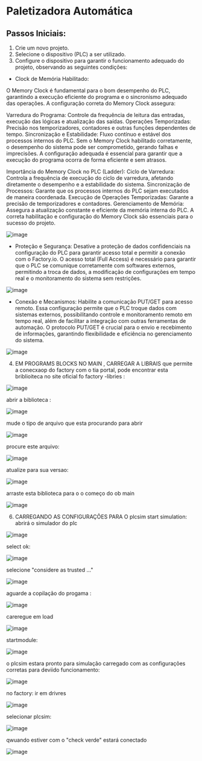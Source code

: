 # Paletizadora Automática

## Passos Iniciais:

1. Crie um novo projeto.
2. Selecione o dispositivo (PLC) a ser utilizado.
3. Configure o dispositivo para garantir o funcionamento adequado do projeto, observando as seguintes condições:

- Clock de Memória Habilitado:

O Memory Clock é fundamental para o bom desempenho do PLC, garantindo a execução eficiente do programa e o sincronismo adequado das operações. A configuração correta do Memory Clock assegura:

Varredura do Programa: Controle da frequência de leitura das entradas, execução das lógicas e atualização das saídas.
Operações Temporizadas: Precisão nos temporizadores, contadores e outras funções dependentes de tempo.
Sincronização e Estabilidade: Fluxo contínuo e estável dos processos internos do PLC.
Sem o Memory Clock habilitado corretamente, o desempenho do sistema pode ser comprometido, gerando falhas e imprecisões. A configuração adequada é essencial para garantir que a execução do programa ocorra de forma eficiente e sem atrasos.

Importância do Memory Clock no PLC (Ladder):
Ciclo de Varredura: Controla a frequência de execução do ciclo de varredura, afetando diretamente o desempenho e a estabilidade do sistema.
Sincronização de Processos: Garante que os processos internos do PLC sejam executados de maneira coordenada.
Execução de Operações Temporizadas: Garante a precisão de temporizadores e contadores.
Gerenciamento de Memória: Assegura a atualização constante e eficiente da memória interna do PLC.
A correta habilitação e configuração do Memory Clock são essenciais para o sucesso do projeto.

![image](https://github.com/user-attachments/assets/28b308e0-ed28-4be0-ab90-ab2efac8e767)

- Proteção e Segurança:
Desative a proteção de dados confidenciais na configuração do PLC para garantir acesso total e permitir a conexão com o Factory.io. O acesso total (Full Access) é necessário para garantir que o PLC se comunique corretamente com softwares externos, permitindo a troca de dados, a modificação de configurações em tempo real e o monitoramento do sistema sem restrições.

![image](https://github.com/user-attachments/assets/d9730572-114d-421e-8122-d742023d814e)

- Conexão e Mecanismos:
Habilite a comunicação PUT/GET para acesso remoto. Essa configuração permite que o PLC troque dados com sistemas externos, possibilitando controle e monitoramento remoto em tempo real, além de facilitar a integração com outras ferramentas de automação. O protocolo PUT/GET é crucial para o envio e recebimento de informações, garantindo flexibilidade e eficiência no gerenciamento do sistema.

![image](https://github.com/user-attachments/assets/aa01e13f-a9ec-4619-8fed-9f0020582679)

4. EM PROGRAMS BLOCKS NO MAIN , CARREGAR A LIBRAIS  que permite a conecxaop do factory com o tia portal, pode encontrar esta briblioiteca no site oficial fo factory
   -libries :

![image](https://github.com/user-attachments/assets/28cdd9fc-b7c4-4c90-a969-e7fa37817626)

abrir a biblioteca :

![image](https://github.com/user-attachments/assets/58d42163-7210-40b2-a8ab-61887b65ee68)

mude o tipo de arquivo que esta procurando para abrir 

![image](https://github.com/user-attachments/assets/6709ffbc-6aed-4131-9b77-504371fc7870)

procure este arquivo:

![image](https://github.com/user-attachments/assets/d74999bb-774d-4107-a2bf-636ce64e6994)

atualize para sua versao:

![image](https://github.com/user-attachments/assets/f1ba27b7-52b8-4101-bc06-d3a20cf36e88)

 arraste esta biblioteca para o o começo do ob main 
 
 ![image](https://github.com/user-attachments/assets/32de729a-e9c3-4f32-a4bc-b81e52a73f9b)







6. CARREGANDO AS CONFIGURAÇÕES PARA O plcsim
   start simulation:
   abrirá o simulador do plc
   
![image](https://github.com/user-attachments/assets/3c483654-a695-4f90-bdb0-35947e9a318c)

select ok:

![image](https://github.com/user-attachments/assets/d47c7507-d68e-4e86-a3c8-e8fd4a187024)

selecione "considere as trusted ..."

![image](https://github.com/user-attachments/assets/8c656650-9fdd-4a50-a373-03b1f1c1c6df)

aguarde a copilação do progama :

![image](https://github.com/user-attachments/assets/96ce74d1-c735-4e73-b45c-68cc16760235)

careregue em load

![image](https://github.com/user-attachments/assets/13baa209-5892-4fc2-86d5-68ecbd947d9c)

startmodule:

![image](https://github.com/user-attachments/assets/1d6d2a84-4a39-4e9c-a3b6-523509cfa523)

o plcsim estara pronto para simulação 
carregado com as configurações corretas para deviido funcionamento:

![image](https://github.com/user-attachments/assets/df737dcb-852e-4647-814a-df7088430d7c)


no factory:
ir em drivres

![image](https://github.com/user-attachments/assets/4a845065-299b-45ac-9542-75b5c560639d)

selecionar plcsim:

![image](https://github.com/user-attachments/assets/79c758a3-083d-4948-9cbb-3a012c5a7510)

qwuando estiver com o "check verde" estará conectado

![image](https://github.com/user-attachments/assets/eb7c6970-b14f-415a-9864-cda06297494a)







 
